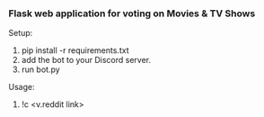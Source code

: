 ### Flask web application for voting on Movies & TV Shows

Setup:
1. pip install -r requirements.txt
2. add the bot to your Discord server.
3. run bot.py


Usage:
1. !c <v.reddit link>